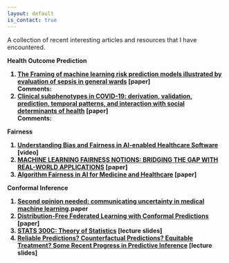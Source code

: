 ```yaml
---
layout: default
is_contact: true
---
```

A collection of recent interesting articles and resources that I have encountered.

<b>Health Outcome Prediction<b><br>
1. [The Framing of machine learning risk prediction models
illustrated by evaluation of sepsis in general wards](https://www.nature.com/articles/s41746-021-00529-x.pdf) [paper]
<br>Comments:
2. [Clinical subphenotypes in COVID-19: derivation, validation,
prediction, temporal patterns, and interaction with social
determinants of health](https://www.nematilab.info/bmijc/assets/081221_paper.pdf) [paper]
<br>Comments:

  
<b>Fairness<b><br>
1. [Understanding Bias and Fairness in AI-enabled Healthcare Software](https://www.youtube.com/watch?v=bcqofACB-Sk) [video]
2. [MACHINE LEARNING FAIRNESS NOTIONS: BRIDGING THE GAP
WITH REAL-WORLD APPLICATIONS](https://arxiv.org/pdf/2006.16745.pdf) [paper]
3. [Algorithm Fairness in AI for Medicine and Healthcare](https://arxiv.org/pdf/2110.00603.pdf) [paper]

  
<b>Conformal Inference<b><br>
1. [Second opinion needed: communicating uncertainty in medical machine learning](https://www.nature.com/articles/s41746-020-00367-3?LinkSource=PassleApp).paper
2. [Distribution-Free Federated Learning with Conformal Predictions](https://arxiv.org/pdf/2110.07661.pdf) [paper]
3. [STATS 300C: Theory of Statistics](https://candes.su.domains/teaching/stats300c/Lectures/Lecture18.pdf) [lecture slides]
4. [Reliable Predictions? Counterfactual Predictions?  Equitable Treatment? Some Recent Progress in Predictive Inference](https://iacs.seas.harvard.edu/files/iacs2/files/emmanuel_candes_seminar_slides.pdf) [lecture slides]

